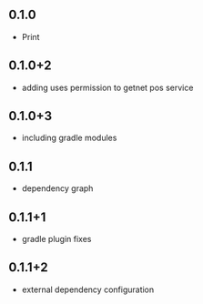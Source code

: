 ## 0.1.0

* Print

## 0.1.0+2

* adding uses permission to getnet pos service

## 0.1.0+3

* including gradle modules

## 0.1.1

* dependency graph

## 0.1.1+1

* gradle plugin fixes

## 0.1.1+2

* external dependency configuration
